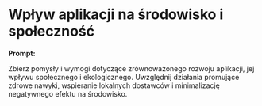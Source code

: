 # Wpływ aplikacji na środowisko i społeczność

**Prompt:**

Zbierz pomysły i wymogi dotyczące zrównoważonego rozwoju aplikacji, jej wpływu społecznego i ekologicznego. Uwzględnij działania promujące zdrowe nawyki, wspieranie lokalnych dostawców i minimalizację negatywnego efektu na środowisko.
